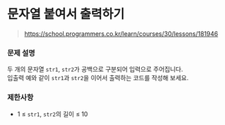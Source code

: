 # 문자열 붙여서 출력하기

> https://school.programmers.co.kr/learn/courses/30/lessons/181946

### 문제 설명

두 개의 문자열 `str1`, `str2`가 공백으로 구분되어 입력으로 주어집니다.  
입출력 예와 같이 `str1`과 `str2`을 이어서 출력하는 코드를 작성해 보세요.

### 제한사항

- 1 ≤ `str1`, `str2`의 길이 ≤ 10
